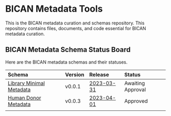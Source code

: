 # BICAN Metadata Tools
This is the BICAN metadata curation and schemas repository. This repository contains files, documents, and code essential for BICAN metadata curation.

## BICAN Metadata Schema Status Board

Here are the BICAN metadata schemas and their statuses.

| Schema | Version | Release | Status |
|:--|:--|:--|:--|
| [Library Minimal Metadata] | v0.0.1 |  [2023-03-31] | Awaiting Approval |
| [Human Donor Metadata] | v0.0.3 | [2023-04-01] | Approved
| | | | |

[Library Minimal Metadata]: http://github.com/brain-bican/metadata/docs/schemas/Library-Minimal-Metadata
[v0.0.1]: http://github.com/brain-bican/metadata/docs/schemas/Library-Minimal-Metadata/BICAN-Library-Minimal-Metadata-Schema-README.md
[2023-03-31]: https://github.com/brain-bican/metadata/releases/tag/v2023-03-31

[Human Donor Metadata]: http://github.com/brain-bican/metadata/docs/schemas/Human-Donor-Metadata
[v0.0.3]: http://github.com/brain-bican/metadata/docs/schemas/Human-Donor-Metadata/BICAN-Human-Donor-Metadata-Schema-README.md
[2023-04-01]: https://github.com/brain-bican/metadata/releases/tag/v2023-04-01